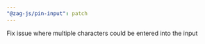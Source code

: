 ```yaml
---
"@zag-js/pin-input": patch
---
```


Fix issue where multiple characters could be entered into the input
